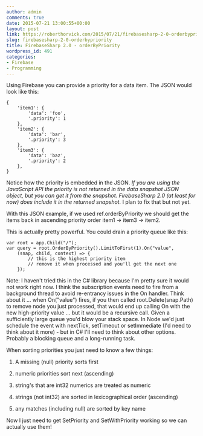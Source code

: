 ```yaml
---
author: admin
comments: true
date: 2015-07-21 13:00:55+00:00
layout: post
link: https://roberthorvick.com/2015/07/21/firebasesharp-2-0-orderbypriority/
slug: firebasesharp-2-0-orderbypriority
title: FirebaseSharp 2.0 - orderByPriority
wordpress_id: 491
categories:
- Firebase
- Programming
---
```


Using Firebase you can provide a priority for a data item.  The JSON would look like this:


    
    
    {
        'item1': {
            'data': 'foo',
            '.priority': 1
        },
        'item2': {
            'data': 'bar',
            '.priority': 3
        },
        'item3': {
            'data': 'baz',
            '.priority': 2
        },
    }
    



Notice how the priority is embedded in the JSON.  _If you are using the JavaScript API the priority is not returned in the data snapshot JSON object, but you can get it from the snapshot.  FirebaseSharp 2.0 (at least for now) does include it in the returned snapshot._ I plan to fix that but not yet.

With this JSON example, if we used ref.orderByPriority we should get the items back in ascending priority order item1 -> item3 -> item2.

This is actually pretty powerful.  You could drain a priority queue like this:


    
    
    var root = app.Child("/");
    var query = root.OrderByPriority().LimitToFirst(1).On("value", 
        (snap, child, context) => {
            // this is the highest priority item
            // remove it when processed and you'll get the next one
        });
    



Note: I haven't tried this in the C# library because I'm pretty sure it would not work right now.  I think the subscription events need to fire from a background thread to avoid re-entrancy issues in the On handler.  Think about it ... when On("value") fires, if you then called root.Delete(snap.Path) to remove node you just processed, that would end up calling On with the new high-priority value ... but it would be a recursive call.  Given a sufficiently large queue you'd blow your stack space.  In Node we'd just schedule the event with nextTick, setTimeout or setImmediate (I'd need to think about it more) - but in C# I'll need to think about other options.  Probably a blocking queue and a long-running task.

When sorting priorities you just need to know a few things:





  1. A missing (null) priority sorts first


  2. numeric priorities sort next (ascending)


  3. string's that are int32 numerics are treated as numeric


  4. strings (not int32) are sorted in lexicographical order (ascending)


  5. any matches (including null) are sorted by key name



Now I just need to get SetPriority and SetWithPriority working so we can actually use them!
